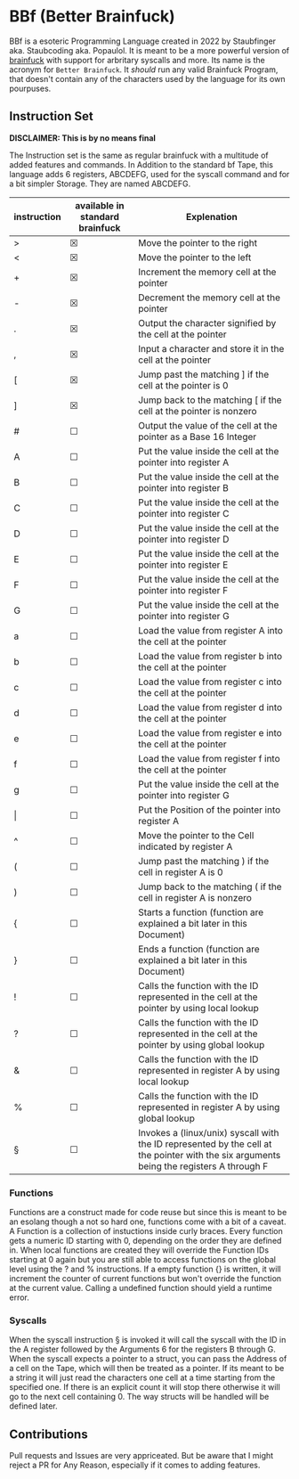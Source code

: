 # BBf (Better Brainfuck)

BBf is a esoteric Programming Language created in 2022 by Staubfinger aka. Staubcoding aka. Popaulol.
It is meant to be a more powerful version of [brainfuck](https://esolangs.org/wiki/Brainfuck) with support for arbritary syscalls and more.
Its name is the acronym for `Better Brainfuck`.
It *should* run any valid Brainfuck Program, that doesn't contain any of the characters used by the language for its own pourpuses.

## Instruction Set
**DISCLAIMER: This is by no means final**

The Instruction set is the same as regular brainfuck with a multitude of added features and commands.
In Addition to the standard bf Tape, this language adds 6 registers, ABCDEFG, used for the syscall command and for a bit simpler Storage.
They are named ABCDEFG.

| instruction | available in standard brainfuck | Explenation 
|-------------|---------------------------------|-------------
| >           | &#9746;                         | Move the pointer to the right
| <           | &#9746;          	            | Move the pointer to the left
| +           | &#9746;          	            | Increment the memory cell at the pointer
| -           | &#9746;          	            | Decrement the memory cell at the pointer
| .           | &#9746;          	            | Output the character signified by the cell at the pointer
| ,           | &#9746;          	            | Input a character and store it in the cell at the pointer
| [           | &#9746;          	            | Jump past the matching ] if the cell at the pointer is 0
| ]           | &#9746;           	            | Jump back to the matching [ if the cell at the pointer is nonzero
| #           | &#9744;                         | Output the value of the cell at the pointer as a Base 16 Integer
| A           | &#9744;                         | Put the value inside the cell at the pointer into register A
| B           | &#9744;                         | Put the value inside the cell at the pointer into register B
| C           | &#9744;                         | Put the value inside the cell at the pointer into register C
| D           | &#9744;                         | Put the value inside the cell at the pointer into register D
| E           | &#9744;                         | Put the value inside the cell at the pointer into register E
| F           | &#9744;                         | Put the value inside the cell at the pointer into register F
| G           | &#9744;                         | Put the value inside the cell at the pointer into register G
| a           | &#9744;                         | Load the value from register A into the cell at the pointer
| b           | &#9744;                         | Load the value from register b into the cell at the pointer
| c           | &#9744;                         | Load the value from register c into the cell at the pointer
| d           | &#9744;                         | Load the value from register d into the cell at the pointer
| e           | &#9744;                         | Load the value from register e into the cell at the pointer
| f           | &#9744;                         | Load the value from register f into the cell at the pointer
| g           | &#9744;                         | Put the value inside the cell at the pointer into register G
| \|          | &#9744;                         | Put the Position of the pointer into register A
| ^           | &#9744;                         | Move the pointer to the Cell indicated by register A
| (           | &#9744;              	        | Jump past the matching ) if the cell in register A is 0
| )           | &#9744;              	        | Jump back to the matching ( if the cell in register A is nonzero
| {           | &#9744;                         | Starts a function (function are explained a bit later in this Document)
| }           | &#9744;                         | Ends a function (function are explained a bit later in this Document)
| !           | &#9744;                         | Calls the function with the ID represented in the cell at the pointer by using local lookup
| ?           | &#9744;                         | Calls the function with the ID represented in the cell at the pointer by using global lookup
| &           | &#9744;                         | Calls the function with the ID represented in register A by using local lookup
| %           | &#9744;                         | Calls the function with the ID represented in register A by using global lookup
| §           | &#9744;                         | Invokes a (linux/unix) syscall with the ID represented by the cell at the pointer with the six arguments being the registers A through F

### Functions
Functions are a construct made for code reuse but since this is meant to be an esolang though a not so hard one, functions come with a bit of a caveat.
A Function is a collection of instuctions inside curly braces. Every function gets a numeric ID starting with 0, depending on the order they are defined in.
When local functions are created they will override the Function IDs starting at 0 again but you are still able to access functions on the global level using the ? and % instructions.
If a empty function {} is written, it will increment the counter of current functions but won't override the function at the current value.
Calling a undefined function should yield a runtime error.

### Syscalls
When the syscall instruction § is invoked it will call the syscall with the ID in the A register followed by the Arguments 6 for the registers B through G.
When the syscall expects a pointer to a struct, you can pass the Address of a cell on the Tape, which will then be treated as a pointer. If its meant to be a string it will just read the characters one cell at a time starting from the specified one. If there is an explicit count it will stop there otherwise it will go to the next cell containing 0.
The way structs will be handled will be defined later.

## Contributions

Pull requests and Issues are very appriceated.
But be aware that I might reject a PR for Any Reason, especially if it comes to adding features.
